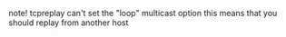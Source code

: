 note!
tcpreplay can't set the "loop" multicast option
this means that you should replay from another host
